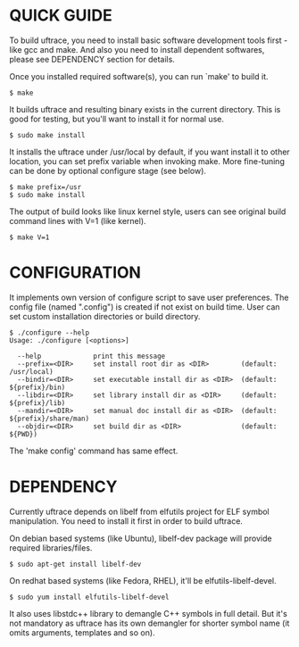 QUICK GUIDE
===========

To build uftrace, you need to install basic software development tools first -
like gcc and make.  And also you need to install dependent softwares, please
see DEPENDENCY section for details.

Once you installed required software(s), you can run `make' to build it.

    $ make

It builds uftrace and resulting binary exists in the current directory.
This is good for testing, but you'll want to install it for normal use.

    $ sudo make install

It installs the uftrace under /usr/local by default, if you want install it
to other location, you can set prefix variable when invoking make.
More fine-tuning can be done by optional configure stage (see below).

    $ make prefix=/usr
    $ sudo make install

The output of build looks like linux kernel style, users can see original
build command lines with V=1 (like kernel).

    $ make V=1


CONFIGURATION
=============

It implements own version of configure script to save user preferences.
The config file (named ".config") is created if not exist on build time.
User can set custom installation directories or build directory.

    $ ./configure --help
    Usage: ./configure [<options>]

      --help             print this message
      --prefix=<DIR>     set install root dir as <DIR>        (default: /usr/local)
      --bindir=<DIR>     set executable install dir as <DIR>  (default: ${prefix}/bin)
      --libdir=<DIR>     set library install dir as <DIR>     (default: ${prefix}/lib)
      --mandir=<DIR>     set manual doc install dir as <DIR>  (default: ${prefix}/share/man)
      --objdir=<DIR>     set build dir as <DIR>               (default: ${PWD})

The 'make config' command has same effect.


DEPENDENCY
==========

Currently uftrace depends on libelf from elfutils project for ELF symbol
manipulation.  You need to install it first in order to build uftrace.

On debian based systems (like Ubuntu), libelf-dev package will provide
required libraries/files.

    $ sudo apt-get install libelf-dev

On redhat based systems (like Fedora, RHEL), it'll be elfutils-libelf-devel.

    $ sudo yum install elfutils-libelf-devel

It also uses libstdc++ library to demangle C++ symbols in full detail.
But it's not mandatory as uftrace has its own demangler for shorter symbol
name (it omits arguments, templates and so on).
